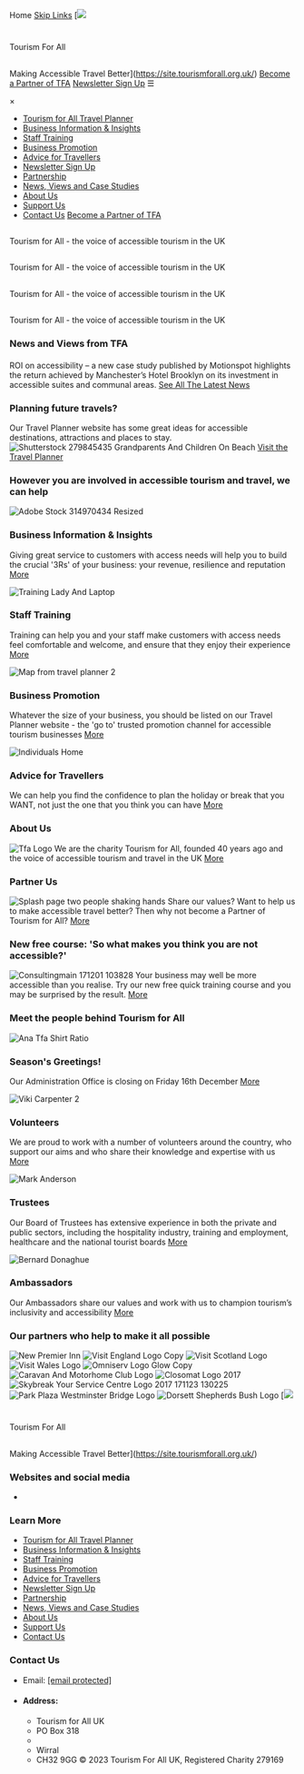 
 
 Home
[Skip Links](#main-content)
[![](/assets/img/tfa-logo.svg)
# 
 Tourism For All
## 
 Making Accessible Travel Better](https://site.tourismforall.org.uk/)
[Become a Partner of TFA](/partnership)
[Newsletter Sign Up](/newsletter)
 ☰
 
×
* [Tourism for All Travel Planner](https://www.tourismforall.co.uk/)
* [Business Information & Insights](https://site.tourismforall.org.uk/business-information)
* [Staff Training](https://site.tourismforall.org.uk/staff-training)
* [Business Promotion](https://site.tourismforall.org.uk/business-promotion)
* [Advice for Travellers](https://site.tourismforall.org.uk/advice-for-travellers)
* [Newsletter Sign Up](https://site.tourismforall.org.uk/newsletter)
* [Partnership](https://site.tourismforall.org.uk/partnership)
* [News, Views and Case Studies](https://site.tourismforall.org.uk/our-stories)
* [About Us](https://site.tourismforall.org.uk/about-us)
* [Support Us](https://site.tourismforall.org.uk/support-us)
* [Contact Us](https://site.tourismforall.org.uk/contact-us)
[Become a Partner of TFA](/partnership)
## 
 Tourism for All - the voice of accessible tourism in the UK
## 
 Tourism for All - the voice of accessible tourism in the UK
## 
 Tourism for All - the voice of accessible tourism in the UK
## 
 Tourism for All - the voice of accessible tourism in the UK
### News and Views from TFA
#### 
ROI on accessibility – a new case study published by Motionspot highlights the return achieved by Manchester’s Hotel Brooklyn on its investment in accessible suites and communal areas.
[See All The Latest News](https://site.tourismforall.org.uk/our-stories)
 
### Planning future travels?
Our Travel Planner website has some great ideas for accessible destinations, attractions and places to stay.
![Shutterstock 279845435 Grandparents And Children On Beach](https://cdn.tourismforall.org.uk/uploads/img/misc/_crop700x500/shutterstock_279845435-grandparents-and-children-on-beach.jpg)
[Visit the Travel Planner](https://www.tourismforall.co.uk/)
 
### However you are involved in accessible tourism and travel, we can help
![Adobe Stock 314970434 Resized](https://cdn.tourismforall.org.uk/uploads/img/home/_fit700/AdobeStock_314970434-resized.jpg)
### Business Information & Insights
Giving great service to customers with access needs will help you to build the crucial '3Rs' of your business: your revenue, resilience and reputation
[More](https://site.tourismforall.org.uk/business-information)
 
![Training Lady And Laptop](https://cdn.tourismforall.org.uk/uploads/img/home/_fit700/Training-lady-and-laptop.jpeg)
### Staff Training
Training can help you and your staff make customers with access needs feel comfortable and welcome, and ensure that they enjoy their experience
[More](https://site.tourismforall.org.uk/staff-training)
 
![Map from travel planner 2](https://cdn.tourismforall.org.uk/uploads/img/home/_fit700/Map-from-travel-planner-2.JPG)
### Business Promotion
Whatever the size of your business, you should be listed on our Travel Planner website - the 'go to' trusted promotion channel for accessible tourism businesses
[More](https://site.tourismforall.org.uk/business-promotion)
 
![Individuals Home](https://cdn.tourismforall.org.uk/uploads/img/home/_fit700/Individuals_Home.png)
### Advice for Travellers
We can help you find the confidence to plan the holiday or break that you WANT, not just the one that you think you can have
[More](https://site.tourismforall.org.uk/advice-for-travellers)
 
### About Us
![Tfa Logo](https://cdn.tourismforall.org.uk/uploads/img/home/_fit700/tfa-logo.svg)
We are the charity Tourism for All, founded 40 years ago and the voice of accessible tourism and travel in the UK
[More](https://site.tourismforall.org.uk/about-us)
### Partner Us
![Splash page two people shaking hands](https://cdn.tourismforall.org.uk/uploads/img/home/_fit700/Splash-page-two-people-shaking-hands.jpeg)
Share our values? Want to help us to make accessible travel better? Then why not become a Partner of Tourism for All?
[More](https://site.tourismforall.org.uk/partnership)
### New free course: 'So what makes you think you are not accessible?'
![Consultingmain 171201 103828](https://cdn.tourismforall.org.uk/uploads/img/home/_fit700/Consultingmain_171201_103828.jpg)
Your business may well be more accessible than you realise. Try our new free quick training course and you may be surprised by the result.
[More](https://site.tourismforall.org.uk/staff-training/free-courses)
### Meet the people behind Tourism for All
![Ana Tfa Shirt Ratio](https://cdn.tourismforall.org.uk/uploads/img/meet-tfa/_fit700/Ana-tfa-shirt-ratio.jpg)
### Season's Greetings!
Our Administration Office is closing on Friday 16th December
[More](https://site.tourismforall.org.uk/administration)
 
![Viki Carpenter 2](https://cdn.tourismforall.org.uk/uploads/img/meet-tfa/_fit700/Viki-Carpenter-2_2021-01-15-104136.jpg)
### Volunteers
We are proud to work with a number of volunteers around the country, who support our aims and who share their knowledge and expertise with us
[More](https://site.tourismforall.org.uk/meet-tourism-for-all/volunteers)
 
![Mark Anderson](https://cdn.tourismforall.org.uk/uploads/img/meet-tfa/_fit700/Mark-Anderson.jpg)
### Trustees
Our Board of Trustees has extensive experience in both the private and public sectors, including the hospitality industry, training and employment, healthcare and the national tourist boards
[More](https://site.tourismforall.org.uk/meet-tourism-for-all/trustees)
 
![Bernard Donaghue](https://cdn.tourismforall.org.uk/uploads/img/meet-tfa/_fit700/Bernard-Donaghue.png)
### Ambassadors
Our Ambassadors share our values and work with us to champion tourism’s inclusivity and accessibility
[More](https://site.tourismforall.org.uk/meet-tourism-for-all/ambassadors)
 
### Our partners who help to make it all possible
![New Premier Inn](https://cdn.tourismforall.org.uk/uploads/img/partners/_fit700/new_premier_inn_171206_101720.jpg)
![Visit England Logo Copy](https://cdn.tourismforall.org.uk/uploads/img/partners/_fit700/Visit-England-Logo-copy.png)
![Visit Scotland Logo](https://cdn.tourismforall.org.uk/uploads/img/partners/_fit700/Visit-Scotland-Logo.jpg)
![Visit Wales Logo](https://cdn.tourismforall.org.uk/uploads/img/partners/_fit700/Visit-Wales-Logo_171130_113100.jpg)
![Omniserv Logo Glow Copy](https://cdn.tourismforall.org.uk/uploads/img/partners/_fit700/omniserv-logo-glow-copy.png)
![Caravan And Motorhome Club Logo](https://cdn.tourismforall.org.uk/uploads/img/partners/_fit700/Caravan-and-Motorhome-Club-Logo_171130_112936.jpg)
![Closomat Logo 2017](https://cdn.tourismforall.org.uk/uploads/img/partners/_fit700/Closomat-logo-2017_171130_113435.jpg)
![Skybreak Your Service Centre Logo 2017 171123 130225](https://cdn.tourismforall.org.uk/uploads/img/partners/_fit700/Skybreak-Your-Service-Centre-logo-2017_171123_130225_3.jpg)
![Park Plaza Westminster Bridge Logo](https://cdn.tourismforall.org.uk/uploads/img/partners/_fit700/Park-Plaza-Westminster-Bridge-Logo_171130_114531.jpg)
![Dorsett Shepherds Bush Logo](https://cdn.tourismforall.org.uk/uploads/img/partners/_fit700/Dorsett-Shepherds-Bush-Logo.jpg)
[![](/assets/img/tfa-logo.svg)
# 
 Tourism For All
## 
 Making Accessible Travel Better](https://site.tourismforall.org.uk/)
### Websites and social media
* 
### Learn More
* [Tourism for All Travel Planner](https://www.tourismforall.co.uk/)
* [Business Information & Insights](https://site.tourismforall.org.uk/business-information)
* [Staff Training](https://site.tourismforall.org.uk/staff-training)
* [Business Promotion](https://site.tourismforall.org.uk/business-promotion)
* [Advice for Travellers](https://site.tourismforall.org.uk/advice-for-travellers)
* [Newsletter Sign Up](https://site.tourismforall.org.uk/newsletter)
* [Partnership](https://site.tourismforall.org.uk/partnership)
* [News, Views and Case Studies](https://site.tourismforall.org.uk/our-stories)
* [About Us](https://site.tourismforall.org.uk/about-us)
* [Support Us](https://site.tourismforall.org.uk/support-us)
* [Contact Us](https://site.tourismforall.org.uk/contact-us)
### Contact Us
* Email: [[email protected]](/cdn-cgi/l/email-protection)
* #### Address:
	+ Tourism for All UK
	+ PO Box 318
	+ 
	+ Wirral
	+ CH32 9GG
© 2023 Tourism For All UK, Registered Charity 279169
